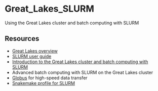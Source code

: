 # Great_Lakes_SLURM
Using the Great Lakes cluster and batch computing with SLURM 

## Resources

* [Great Lakes overview](https://arc-ts.umich.edu/greatlakes/)
* [SLURM user guide](https://arc-ts.umich.edu/greatlakes/slurm-user-guide/)
* [Introduction to the Great Lakes cluster and batch computing with SLURM](https://docs.google.com/presentation/d/1yZCyfBaK9GVCI64oUW-99HtUO5RNwSlqpeUNo8BjgWI/edit#slide=id.p1)
* Advanced batch computing with SLURM on the Great Lakes cluster
* [Globus](https://arc-ts.umich.edu/globus/) for high-speed data transfer
* [Snakemake profile for SLURM](https://github.com/Snakemake-Profiles/slurm)
